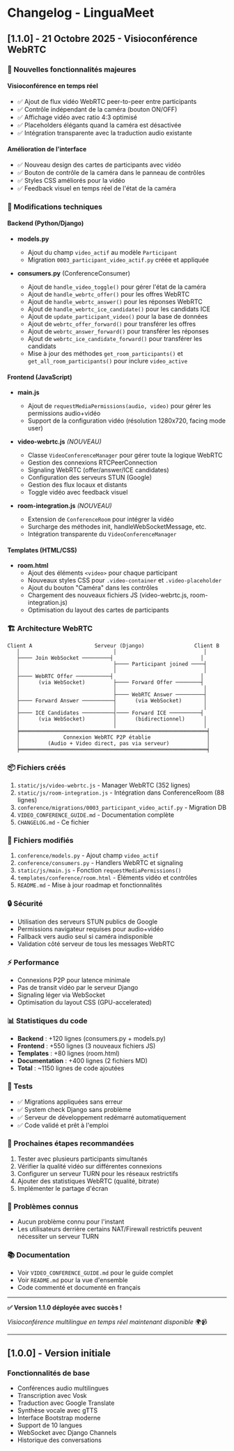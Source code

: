 # Changelog - LinguaMeet

## [1.1.0] - 21 Octobre 2025 - Visioconférence WebRTC

### 🎉 Nouvelles fonctionnalités majeures

#### Visioconférence en temps réel
- ✅ Ajout de flux vidéo WebRTC peer-to-peer entre participants
- ✅ Contrôle indépendant de la caméra (bouton ON/OFF)
- ✅ Affichage vidéo avec ratio 4:3 optimisé
- ✅ Placeholders élégants quand la caméra est désactivée
- ✅ Intégration transparente avec la traduction audio existante

#### Amélioration de l'interface
- ✅ Nouveau design des cartes de participants avec vidéo
- ✅ Bouton de contrôle de la caméra dans le panneau de contrôles
- ✅ Styles CSS améliorés pour la vidéo
- ✅ Feedback visuel en temps réel de l'état de la caméra

### 🔧 Modifications techniques

#### Backend (Python/Django)
- **models.py**
  - Ajout du champ `video_actif` au modèle `Participant`
  - Migration `0003_participant_video_actif.py` créée et appliquée

- **consumers.py** (ConferenceConsumer)
  - Ajout de `handle_video_toggle()` pour gérer l'état de la caméra
  - Ajout de `handle_webrtc_offer()` pour les offres WebRTC
  - Ajout de `handle_webrtc_answer()` pour les réponses WebRTC
  - Ajout de `handle_webrtc_ice_candidate()` pour les candidats ICE
  - Ajout de `update_participant_video()` pour la base de données
  - Ajout de `webrtc_offer_forward()` pour transférer les offres
  - Ajout de `webrtc_answer_forward()` pour transférer les réponses
  - Ajout de `webrtc_ice_candidate_forward()` pour transférer les candidats
  - Mise à jour des méthodes `get_room_participants()` et `get_all_room_participants()` pour inclure `video_active`

#### Frontend (JavaScript)
- **main.js**
  - Ajout de `requestMediaPermissions(audio, video)` pour gérer les permissions audio+vidéo
  - Support de la configuration vidéo (résolution 1280x720, facing mode user)

- **video-webrtc.js** *(NOUVEAU)*
  - Classe `VideoConferenceManager` pour gérer toute la logique WebRTC
  - Gestion des connexions RTCPeerConnection
  - Signaling WebRTC (offer/answer/ICE candidates)
  - Configuration des serveurs STUN (Google)
  - Gestion des flux locaux et distants
  - Toggle vidéo avec feedback visuel

- **room-integration.js** *(NOUVEAU)*
  - Extension de `ConferenceRoom` pour intégrer la vidéo
  - Surcharge des méthodes init, handleWebSocketMessage, etc.
  - Intégration transparente du `VideoConferenceManager`

#### Templates (HTML/CSS)
- **room.html**
  - Ajout des éléments `<video>` pour chaque participant
  - Nouveaux styles CSS pour `.video-container` et `.video-placeholder`
  - Ajout du bouton "Caméra" dans les contrôles
  - Chargement des nouveaux fichiers JS (video-webrtc.js, room-integration.js)
  - Optimisation du layout des cartes de participants

### 🏗️ Architecture WebRTC

```
Client A                    Serveur (Django)                Client B
   │                              │                            │
   ├──── Join WebSocket ─────────┤                            │
   │                              ├──── Participant joined ────┤
   │                              │                            │
   ├──── WebRTC Offer ───────────┤                            │
   │      (via WebSocket)         ├──── Forward Offer ────────┤
   │                              │                            │
   │                              ├──── WebRTC Answer ─────────┤
   ├──── Forward Answer ──────────┤      (via WebSocket)       │
   │                              │                            │
   ├──── ICE Candidates ──────────┤──── Forward ICE ──────────┤
   │      (via WebSocket)         │      (bidirectionnel)      │
   │                              │                            │
   ╞════════════════════════════════════════════════════════════╡
   │              Connexion WebRTC P2P établie                  │
   │         (Audio + Video direct, pas via serveur)            │
   ╞════════════════════════════════════════════════════════════╡
```

### 📦 Fichiers créés

1. `static/js/video-webrtc.js` - Manager WebRTC (352 lignes)
2. `static/js/room-integration.js` - Intégration dans ConferenceRoom (88 lignes)
3. `conference/migrations/0003_participant_video_actif.py` - Migration DB
4. `VIDEO_CONFERENCE_GUIDE.md` - Documentation complète
5. `CHANGELOG.md` - Ce fichier

### 📝 Fichiers modifiés

1. `conference/models.py` - Ajout champ `video_actif`
2. `conference/consumers.py` - Handlers WebRTC et signaling
3. `static/js/main.js` - Fonction `requestMediaPermissions()`
4. `templates/conference/room.html` - Éléments vidéo et contrôles
5. `README.md` - Mise à jour roadmap et fonctionnalités

### 🔒 Sécurité

- Utilisation des serveurs STUN publics de Google
- Permissions navigateur requises pour audio+vidéo
- Fallback vers audio seul si caméra indisponible
- Validation côté serveur de tous les messages WebRTC

### ⚡ Performance

- Connexions P2P pour latence minimale
- Pas de transit vidéo par le serveur Django
- Signaling léger via WebSocket
- Optimisation du layout CSS (GPU-accelerated)

### 📊 Statistiques du code

- **Backend** : +120 lignes (consumers.py + models.py)
- **Frontend** : +550 lignes (3 nouveaux fichiers JS)
- **Templates** : +80 lignes (room.html)
- **Documentation** : +400 lignes (2 fichiers MD)
- **Total** : ~1150 lignes de code ajoutées

### 🧪 Tests

- ✅ Migrations appliquées sans erreur
- ✅ System check Django sans problème
- ✅ Serveur de développement redémarré automatiquement
- ✅ Code validé et prêt à l'emploi

### 🎯 Prochaines étapes recommandées

1. Tester avec plusieurs participants simultanés
2. Vérifier la qualité vidéo sur différentes connexions
3. Configurer un serveur TURN pour les réseaux restrictifs
4. Ajouter des statistiques WebRTC (qualité, bitrate)
5. Implémenter le partage d'écran

### 🐛 Problèmes connus

- Aucun problème connu pour l'instant
- Les utilisateurs derrière certains NAT/Firewall restrictifs peuvent nécessiter un serveur TURN

### 📚 Documentation

- Voir `VIDEO_CONFERENCE_GUIDE.md` pour le guide complet
- Voir `README.md` pour la vue d'ensemble
- Code commenté et documenté en français

---

**✅ Version 1.1.0 déployée avec succès !**

*Visioconférence multilingue en temps réel maintenant disponible* 🌍📹

---

## [1.0.0] - Version initiale

### Fonctionnalités de base
- Conférences audio multilingues
- Transcription avec Vosk
- Traduction avec Google Translate
- Synthèse vocale avec gTTS
- Interface Bootstrap moderne
- Support de 10 langues
- WebSocket avec Django Channels
- Historique des conversations
